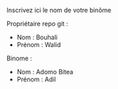 Inscrivez ici le nom de votre binôme 

Propriétaire repo git :
- Nom : Bouhali 
- Prénom : Walid

Binome :
- Nom : Adomo Bitea
- Prénom : Adil
